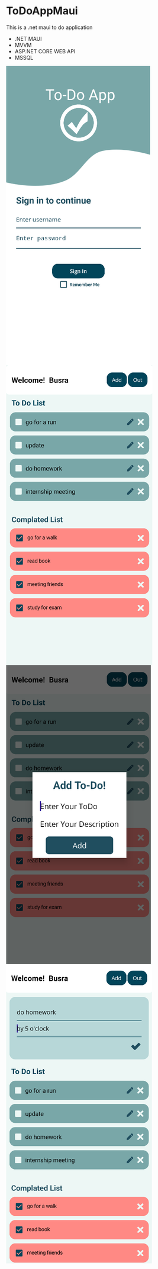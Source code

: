 # ToDoAppMaui
This is a .net maui to do application

- .NET MAUI
- MVVM
- ASP.NET CORE WEB API
- MSSQL


<img align="left" src="https://github.com/BusraYorulmaz/ToDoAppMaui/blob/master/images/todo1.png"  />
<img align="left" src="https://github.com/BusraYorulmaz/ToDoAppMaui/blob/master/images/todo2.png"  />
<img align="left" src="https://github.com/BusraYorulmaz/ToDoAppMaui/blob/master/images/todo3.png"  />
<img align="left" src="https://github.com/BusraYorulmaz/ToDoAppMaui/blob/master/images/todo4.png"  />
